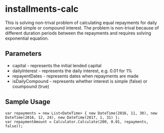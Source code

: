 # installments-calc
This is solving non-trival problem of calculating equal repayments for daily accrued simple or compound interest. The problem is non-trival because of different duration periods between the repayments and requires solving exponential equation.

## Parameters
* capital - represents the initial lended capital
* dailyInterest - represents the daily interest, e.g. 0.01 for 1%
* repayentDates - represents dates when repayments are made
* isDailyCompound - represents whether interest is simple (false) or coumpound (true)

## Sample Usage
```
var repayments = new List<DateTime> { new DateTime(2016, 11, 30), new DateTime(2016, 12, 24), new DateTime(2017, 1, 31) };
var repaymentAmount = Calculator.Calculate(200, 0.01, repayments, false));
```
